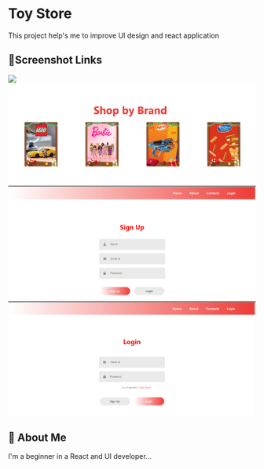 # Toy Store

This project help's me to improve UI design and react application 


## 🔗Screenshot Links

<img src="https://github.com/Rishi575/React_IRC/tree/main/project/gitupimages/img.png">
<img src="https://github.com/Rishi575/React_IRC/blob/main/project/gitupimages/img2.png">
<img src="https://github.com/Rishi575/React_IRC/blob/main/project/gitupimages/img3.png">
<img src="https://github.com/Rishi575/React_IRC/blob/main/project/gitupimages/img4.png">


## 🚀 About Me
I'm a beginner in a React and UI developer...

